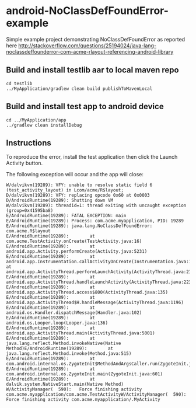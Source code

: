 android-NoClassDefFoundError-example
====================================

Simple example project demonstrating NoClassDefFoundError as reported here http://stackoverflow.com/questions/25194024/java-lang-noclassdeffounderror-com-acme-rlayout-referencing-android-library

## Build and install testlib aar to local maven repo
    cd testlib
    ../MyApplication/gradlew clean build publishToMavenLocal

## Build and install test app to android device
    cd ../MyApplication/app
    ../gradlew clean installDebug

## Instructions

To reproduce the error, install the test application then click the Launch Activity button.

The following exception will occur and the app will close:

    W/dalvikvm(19289): VFY: unable to resolve static field 6 (test_activity_layout) in Lcom/acme/R$layout;
    D/dalvikvm(19289): VFY: replacing opcode 0x60 at 0x0003
    D/AndroidRuntime(19289): Shutting down VM
    W/dalvikvm(19289): threadid=1: thread exiting with uncaught exception (group=0x41595ba8)
    E/AndroidRuntime(19289): FATAL EXCEPTION: main
    E/AndroidRuntime(19289): Process: com.acme.myapplication, PID: 19289
    E/AndroidRuntime(19289): java.lang.NoClassDefFoundError: com.acme.R$layout
    E/AndroidRuntime(19289):        at com.acme.TestActivity.onCreate(TestActivity.java:16)
    E/AndroidRuntime(19289):        at android.app.Activity.performCreate(Activity.java:5231)
    E/AndroidRuntime(19289):        at android.app.Instrumentation.callActivityOnCreate(Instrumentation.java:1087)E/AndroidRuntime(19289):        at android.app.ActivityThread.performLaunchActivity(ActivityThread.java:2148)
    E/AndroidRuntime(19289):        at android.app.ActivityThread.handleLaunchActivity(ActivityThread.java:2233)
    E/AndroidRuntime(19289):        at android.app.ActivityThread.access$800(ActivityThread.java:135)
    E/AndroidRuntime(19289):        at android.app.ActivityThread$H.handleMessage(ActivityThread.java:1196)
    E/AndroidRuntime(19289):        at android.os.Handler.dispatchMessage(Handler.java:102)
    E/AndroidRuntime(19289):        at android.os.Looper.loop(Looper.java:136)
    E/AndroidRuntime(19289):        at android.app.ActivityThread.main(ActivityThread.java:5001)
    E/AndroidRuntime(19289):        at java.lang.reflect.Method.invokeNative(Native Method)E/AndroidRuntime(19289):        at java.lang.reflect.Method.invoke(Method.java:515)
    E/AndroidRuntime(19289):        at com.android.internal.os.ZygoteInit$MethodAndArgsCaller.run(ZygoteInit.java:785)
    E/AndroidRuntime(19289):        at com.android.internal.os.ZygoteInit.main(ZygoteInit.java:601)
    E/AndroidRuntime(19289):        at dalvik.system.NativeStart.main(Native Method)
    W/ActivityManager(  590):   Force finishing activity com.acme.myapplication/com.acme.TestActivityW/ActivityManager(  590):   Force finishing activity com.acme.myapplication/.MyActivity
